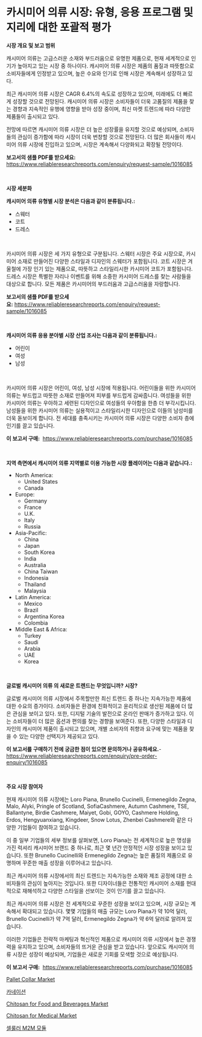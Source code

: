 <p><h1>카시미어 의류 시장: 유형, 응용 프로그램 및 지리에 대한 포괄적 평가</h1></p><p><strong>시장 개요 및 보고 범위</strong></p>
<p><p>캐시미어 의류는 고급스러운 소재와 부드러움으로 유명한 제품으로, 현재 세계적으로 인기가 높아지고 있는 시장 중 하나이다. 캐시미어 의류 시장은 제품의 품질과 따뜻함으로 소비자들에게 인정받고 있으며, 높은 수요와 인기로 인해 시장은 계속해서 성장하고 있다.</p><p>최근 캐시미어 의류 시장은 CAGR 6.4%의 속도로 성장하고 있으며, 미래에도 더 빠르게 성장할 것으로 전망된다. 캐시미어 의류 시장은 소비자들이 더욱 고품질의 제품을 찾는 경향과 지속적인 유행에 영향을 받아 성장 중이며, 최신 마켓 트렌드에 따라 다양한 제품들이 출시되고 있다.</p><p>전망에 따르면 캐시미어 의류 시장은 더 높은 성장률을 유지할 것으로 예상되며, 소비자들의 관심이 증가함에 따라 시장이 더욱 번창할 것으로 전망된다. 더 많은 회사들이 캐시미어 의류 시장에 진입하고 있으며, 시장은 계속해서 다양화되고 확장될 전망이다.</p></p>
<p><strong>보고서의 샘플 PDF를 받으세요:</strong> <a href="https://www.reliableresearchreports.com/enquiry/request-sample/1016085">https://www.reliableresearchreports.com/enquiry/request-sample/1016085</a></p>
<p>&nbsp;</p>
<p><strong>시장 세분화</strong></p>
<p><strong>캐시미어 의류 유형별 시장 분석은 다음과 같이 분류됩니다.:</strong></p>
<p><ul><li>스웨터</li><li>코트</li><li>드레스</li></ul></p>
<p>&nbsp;</p>
<p><p>카시미어 의류 시장은 세 가지 유형으로 구분됩니다. 스웨터 시장은 주요 시장으로, 카시미어 소재로 만들어진 다양한 스타일과 디자인의 스웨터가 포함됩니다. 코트 시장은 겨울철에 가장 인기 있는 제품으로, 따뜻하고 스타일리시한 카시미어 코트가 포함됩니다. 드레스 시장은 특별한 자리나 이벤트를 위해 소중한 카시미어 드레스를 찾는 사람들을 대상으로 합니다. 모든 제품은 카시미어의 부드러움과 고급스러움을 자랑합니다.</p></p>
<p><strong>보고서의 샘플 PDF를 받으세요:</strong>&nbsp;<a href="https://www.reliableresearchreports.com/enquiry/request-sample/1016085">https://www.reliableresearchreports.com/enquiry/request-sample/1016085</a></p>
<p>&nbsp;</p>
<p><strong> 캐시미어 의류 응용 분야별 시장 산업 조사는 다음과 같이 분류됩니다.:</strong></p>
<p><ul><li>어린이</li><li>여성</li><li>남성</li></ul></p>
<p>&nbsp;</p>
<p><p>카시미어 의류 시장은 어린이, 여성, 남성 시장에 적용됩니다. 어린이들을 위한 카시미어 의류는 부드럽고 따뜻한 소재로 만들어져 피부를 부드럽게 감싸줍니다. 여성들을 위한 카시미어 의류는 우아하고 세련된 디자인으로 여성들의 우아함을 한층 더 부각시킵니다. 남성들을 위한 카시미어 의류는 실용적이고 스타일리시한 디자인으로 이들의 남성미를 더욱 돋보이게 합니다. 전 세대를 충족시키는 카시미어 의류 시장은 다양한 소비자 층에 인기를 끌고 있습니다.</p></p>
<p><strong>이 보고서 구매:</strong>&nbsp; <a href="https://www.reliableresearchreports.com/purchase/1016085">https://www.reliableresearchreports.com/purchase/1016085</a></p>
<p>&nbsp;</p>
<p><strong>지역 측면에서 캐시미어 의류 지역별로 이용 가능한 시장 플레이어는 다음과 같습니다.:</strong></p>
<p><ul>
    <li>
        North America:
        <ul>
            <li>United States</li>
            <li>Canada</li>
        </ul>
    </li>
    <li>
        Europe:
        <ul>
            <li>Germany</li>
            <li>France</li>
            <li>U.K.</li>
            <li>Italy</li>
            <li>Russia</li>
        </ul>
    </li>
    <li>
        Asia-Pacific:
        <ul>
            <li>China</li>
            <li>Japan</li>
            <li>South Korea</li>
            <li>India</li>
            <li>Australia</li>
            <li>China Taiwan</li>
            <li>Indonesia</li>
            <li>Thailand</li>
            <li>Malaysia</li>
        </ul>
    </li>
    <li>
        Latin America:
        <ul>
            <li>Mexico</li>
            <li>Brazil</li>
            <li>Argentina Korea</li>
            <li>Colombia</li>
        </ul>
    </li>
    <li>
        Middle East & Africa:
        <ul>
            <li>Turkey</li>
            <li>Saudi</li>
            <li>Arabia</li>
            <li>UAE</li>
            <li>Korea</li>
        </ul>
    </li>
    </ul></p>
<p>&nbsp;</p>
<p><strong>글로벌 캐시미어 의류 의 새로운 트렌드는 무엇입니까? 시장?</strong></p>
<p><p>글로벌 캐시미어 의류 시장에서 주목할만한 최신 트렌드 중 하나는 지속가능한 제품에 대한 수요의 증가이다. 소비자들은 환경에 친화적이고 윤리적으로 생산된 제품에 더 많은 관심을 보이고 있다. 또한, 디지털 기술의 발전으로 온라인 판매가 증가하고 있다. 이는 소비자들이 더 많은 옵션과 편의를 찾는 경향을 보여준다. 또한, 다양한 스타일과 디자인의 캐시미어 제품이 출시되고 있으며, 개별 소비자의 취향과 요구에 맞는 제품을 찾을 수 있는 다양한 선택지가 제공되고 있다.</p></p>
<p><strong>이 보고서를 구매하기 전에 궁금한 점이 있으면 문의하거나 공유하세요.</strong>- <a href="https://www.reliableresearchreports.com/enquiry/pre-order-enquiry/1016085">https://www.reliableresearchreports.com/enquiry/pre-order-enquiry/1016085</a></p>
<p>&nbsp;</p>
<p><strong>주요 시장 참여자</strong></p>
<p><p>현재 캐시미어 의류 시장에는 Loro Piana, Brunello Cucinelli, Ermenegildo Zegna, Malo, Alyki, Pringle of Scotland, SofiaCashmere, Autumn Cashmere, TSE, Ballantyne, Birdie Cashmere, Maiyet, Gobi, GOYO, Cashmere Holding, Erdos, Hengyuanxiang, Kingdeer, Snow Lotus, Zhenbei Cashmere와 같은 다양한 기업들이 참여하고 있습니다. </p><p>이 중 일부 기업들의 세부 정보를 살펴보면, Loro Piana는 전 세계적으로 높은 명성을 가진 럭셔리 캐시미어 브랜드 중 하나로, 최근 몇 년간 안정적인 시장 성장을 보이고 있습니다. 또한 Brunello Cucinelli와 Ermenegildo Zegna는 높은 품질의 제품으로 유명하며 꾸준한 매출 성장을 이루어내고 있습니다.</p><p>최근 캐시미어 의류 시장에서의 최신 트렌드는 지속가능한 소재와 제조 공정에 대한 소비자들의 관심이 높아지는 것입니다. 또한 디자이너들은 전통적인 캐시미어 소재를 현대적으로 재해석하고 다양한 스타일을 선보이는 것이 인기를 끌고 있습니다.</p><p>최근 캐시미어 의류 시장은 전 세계적으로 꾸준한 성장을 보이고 있으며, 시장 규모는 계속해서 확대되고 있습니다. 몇몇 기업들의 매출 규모는 Loro Piana가 약 10억 달러, Brunello Cucinelli가 약 7억 달러, Ermenegildo Zegna가 약 6억 달러로 알려져 있습니다.</p><p>이러한 기업들은 전략적 마케팅과 혁신적인 제품으로 캐시미어 의류 시장에서 높은 경쟁력을 유지하고 있으며, 소비자들의 뜨거운 관심을 받고 있습니다. 앞으로도 캐시미어 의류 시장은 성장이 예상되며, 기업들은 새로운 기회를 모색할 것으로 예상됩니다.</p></p>
<p><strong>이 보고서 구매:</strong>&nbsp;&nbsp;<a href="https://www.reliableresearchreports.com/purchase/1016085">https://www.reliableresearchreports.com/purchase/1016085</a></p>
<p><p><a href="https://rainy-horn-d69.notion.site/Pallet-Collar-Market-Size-Growth-Outlook-from-2024-to-2031-projecting-at-Market-s-Trends-Analysis--35fc804fb8294c829f6a15d0164085ab">Pallet Collar Market</a></p><p><a href="https://github.com/hxzi07639916/Market-Research-Report-List-1/blob/main/1404867187198.md">카네이션</a></p><p><a href="https://issuu.com/reportprime-2/docs/chitosan-for-food-and-beverages-market-size-2030.p">Chitosan for Food and Beverages Market</a></p><p><a href="https://issuu.com/reportprime-2/docs/chitosan-for-medical-market-size-2030.pptx">Chitosan for Medical Market</a></p><p><a href="https://medium.com/@richardebert9078/%EC%85%80%EB%A3%B0%EB%9F%AC-m2m-%EB%AA%A8%EB%93%88-%EC%8B%9C%EC%9E%A5-%EB%A9%94%ED%8A%B8%EB%A6%AD%EC%8A%A4%EC%9D%98-%ED%95%B4%EB%8F%85-%EC%8B%9C%EC%9E%A5-%EC%A0%90%EC%9C%A0%EC%9C%A8-%ED%8A%B8%EB%A0%8C%EB%93%9C-%EB%B0%8F-%EC%84%B1%EC%9E%A5-%ED%8C%A8%ED%84%B4-196a67d10558">셀룰러 M2M 모듈</a></p></p>
